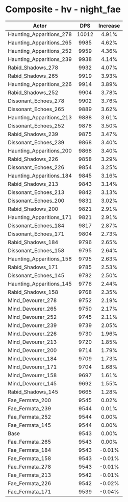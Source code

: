 # Composite - hv - night_fae
| Actor | DPS | Increase |
|---|:---:|:---:|
|Haunting_Apparitions_278|10012|4.91%|
|Haunting_Apparitions_265|9985|4.62%|
|Haunting_Apparitions_252|9959|4.36%|
|Haunting_Apparitions_239|9938|4.14%|
|Rabid_Shadows_278|9932|4.07%|
|Rabid_Shadows_265|9919|3.93%|
|Haunting_Apparitions_226|9914|3.89%|
|Rabid_Shadows_252|9904|3.78%|
|Dissonant_Echoes_278|9902|3.76%|
|Dissonant_Echoes_265|9889|3.62%|
|Haunting_Apparitions_213|9888|3.61%|
|Dissonant_Echoes_252|9878|3.50%|
|Rabid_Shadows_239|9875|3.47%|
|Dissonant_Echoes_239|9868|3.40%|
|Haunting_Apparitions_200|9868|3.40%|
|Rabid_Shadows_226|9858|3.29%|
|Dissonant_Echoes_226|9854|3.25%|
|Haunting_Apparitions_184|9845|3.16%|
|Rabid_Shadows_213|9843|3.14%|
|Dissonant_Echoes_213|9842|3.13%|
|Dissonant_Echoes_200|9831|3.02%|
|Rabid_Shadows_200|9821|2.91%|
|Haunting_Apparitions_171|9821|2.91%|
|Dissonant_Echoes_184|9817|2.87%|
|Dissonant_Echoes_171|9804|2.73%|
|Rabid_Shadows_184|9796|2.65%|
|Dissonant_Echoes_158|9795|2.64%|
|Haunting_Apparitions_158|9795|2.63%|
|Rabid_Shadows_171|9785|2.53%|
|Dissonant_Echoes_145|9782|2.50%|
|Haunting_Apparitions_145|9776|2.44%|
|Rabid_Shadows_158|9768|2.35%|
|Mind_Devourer_278|9752|2.19%|
|Mind_Devourer_265|9750|2.17%|
|Mind_Devourer_252|9745|2.11%|
|Mind_Devourer_239|9739|2.05%|
|Mind_Devourer_226|9730|1.96%|
|Mind_Devourer_213|9720|1.85%|
|Mind_Devourer_200|9714|1.79%|
|Mind_Devourer_184|9709|1.73%|
|Mind_Devourer_171|9704|1.68%|
|Mind_Devourer_158|9697|1.61%|
|Mind_Devourer_145|9692|1.55%|
|Rabid_Shadows_145|9665|1.28%|
|Fae_Fermata_200|9545|0.02%|
|Fae_Fermata_239|9544|0.01%|
|Fae_Fermata_252|9544|0.00%|
|Fae_Fermata_145|9544|0.00%|
|Base|9543|0.00%|
|Fae_Fermata_265|9543|0.00%|
|Fae_Fermata_184|9543|-0.01%|
|Fae_Fermata_158|9543|-0.01%|
|Fae_Fermata_278|9543|-0.01%|
|Fae_Fermata_213|9542|-0.01%|
|Fae_Fermata_226|9542|-0.02%|
|Fae_Fermata_171|9539|-0.04%|
